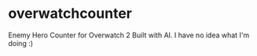 # overwatchcounter
Enemy Hero Counter for Overwatch 2
Built with AI. I have no idea what I'm doing :)
